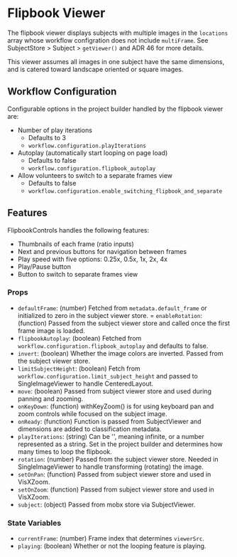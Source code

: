 # Flipbook Viewer

The flipbook viewer displays subjects with multiple images in the `locations` array whose workflow configration does not include `multiFrame`. See SubjectStore > Subject > `getViewer()` and ADR 46 for more details.

This viewer assumes all images in one subject have the same dimensions, and is catered toward landscape oriented or square images. 

## Workflow Configuration

Configurable options in the project builder handled by the flipbook viewer are:
- Number of play iterations 
    - Defaults to 3
    - `workflow.configuration.playIterations`
- Autoplay (automatically start looping on page load)
    - Defaults to false
    - `workflow.configuration.flipbook_autoplay`
- Allow volunteers to switch to a separate frames view
    - Defaults to false
    - `workflow.configuration.enable_switching_flipbook_and_separate`

## Features

FlipbookControls handles the following features:
- Thumbnails of each frame (ratio inputs)
- Next and previous buttons for navigation between frames
- Play speed with five options: 0.25x, 0.5x, 1x, 2x, 4x
- Play/Pause button
- Button to switch to separate frames view

### Props
- `defaultFrame`: (number) Fetched from `metadata.default_frame` or initialized to zero in the subject viewer store.
= `enableRotation`: (function) Passed from the subject viewer store and called once the first frame image is loaded.
- `flipbookAutoplay`: (boolean) Fetched from `workflow.configuration.flipbook_autoplay` and defaults to false.
- `invert`: (boolean) Whether the image colors are inverted. Passed from the subject viewer store.
- `limitSubjectHeight`: (boolean) Fetch from `workflow.configuration.limit_subject_height` and passed to SingleImageViewer to handle CenteredLayout.
- `move`: (boolean) Passed from subject viewer store and used during panning and zooming.
- `onKeyDown`: (function) withKeyZoom() is for using keyboard pan and zoom controls while focused on the subject image.
- `onReady`: (function) Function is passed from SubjectViewer and  dimensions are added to classification metadata.
- `playIterations`: (string) Can be '', meaning infinite, or a number represented as a string. Set in the project builder and determines how many times to loop the flipbook.
- `rotation`: (number) Passed from the subject viewer store. Needed in SingleImageViewer to handle transforming (rotating) the image.
- `setOnPan`: (function) Passed from subject viewer store and used in VisXZoom.
- `setOnZoom`: (function) Passed from subject viewer store and used in VisXZoom.
- `subject`: (object) Passed from mobx store via SubjectViewer.

### State Variables
- `currentFrame`: (number) Frame index that determines `viewerSrc`.
- `playing`: (boolean) Whether or not the looping feature is playing.
